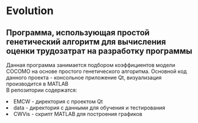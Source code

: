 # Evolution
## Программа, использующая простой генетический алгоритм для вычисления оценки трудозатрат на разработку программы
Данная программа занимается подбором коэффициентов модели COCOMO на основе простого генетического алгоритма. Основной код данного проекта - консольное приложение Qt,
визуализация производится в MATLAB<br>
В репозитории содержатся:
<li>EMCW - директория с проектом Qt</li>
<li>data - директория с данными для обучения и тестирования</li>
<li>CWVis - скрипт MATLAB для построения графиков</li>
